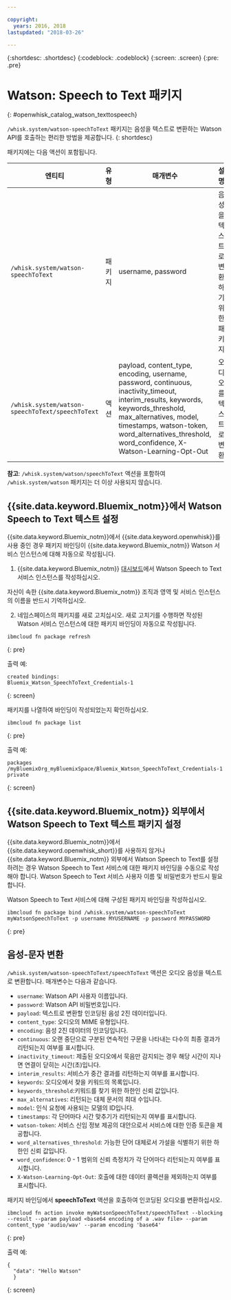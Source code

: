 ```yaml
---

copyright:
  years: 2016, 2018
lastupdated: "2018-03-26"

---
```


{:shortdesc: .shortdesc}
{:codeblock: .codeblock}
{:screen: .screen}
{:pre: .pre}

# Watson: Speech to Text 패키지
{: #openwhisk_catalog_watson_texttospeech}

`/whisk.system/watson-speechToText` 패키지는 음성을 텍스트로 변환하는 Watson API를 호출하는 편리한 방법을 제공합니다.
{: shortdesc}

패키지에는 다음 액션이 포함됩니다.

|엔티티 |유형 |매개변수 |설명 |
| --- | --- | --- | --- |
| `/whisk.system/watson-speechToText` |패키지 |username, password |음성을 텍스트로 변환하기 위한 패키지 |
|`/whisk.system/watson-speechToText/speechToText` |액션 |payload, content_type, encoding, username, password, continuous, inactivity_timeout, interim_results, keywords, keywords_threshold, max_alternatives, model, timestamps, watson-token, word_alternatives_threshold, word_confidence, X-Watson-Learning-Opt-Out |오디오를 텍스트로 변환 |

**참고**: `/whisk.system/watson/speechToText` 액션을 포함하여 `/whisk.system/watson` 패키지는 더 이상 사용되지 않습니다.

## {{site.data.keyword.Bluemix_notm}}에서 Watson Speech to Text 텍스트 설정

{{site.data.keyword.Bluemix_notm}}에서 {{site.data.keyword.openwhisk}}를 사용 중인 경우 패키지 바인딩이 {{site.data.keyword.Bluemix_notm}} Watson 서비스 인스턴스에 대해 자동으로 작성됩니다.

1. {{site.data.keyword.Bluemix_notm}} [대시보드](http://console.ng.Bluemix.net)에서 Watson Speech to Text 서비스 인스턴스를 작성하십시오.

  자신이 속한 {{site.data.keyword.Bluemix_notm}} 조직과 영역 및 서비스 인스턴스의 이름을 반드시 기억하십시오.

2. 네임스페이스의 패키지를 새로 고치십시오. 새로 고치기를 수행하면 작성된 Watson 서비스 인스턴스에 대한 패키지 바인딩이 자동으로 작성됩니다.
  ```
  ibmcloud fn package refresh
  ```
  {: pre}

  출력 예:
  ```
  created bindings:
  Bluemix_Watson_SpeechToText_Credentials-1
  ```
  {: screen}

  패키지를 나열하여 바인딩이 작성되었는지 확인하십시오.
  ```
  ibmcloud fn package list
  ```
  {: pre}

  출력 예:
  ```
  packages
  /myBluemixOrg_myBluemixSpace/Bluemix_Watson_SpeechToText_Credentials-1 private
  ```
  {: screen}

## {{site.data.keyword.Bluemix_notm}} 외부에서 Watson Speech to Text 텍스트 패키지 설정

{{site.data.keyword.Bluemix_notm}}에서 {{site.data.keyword.openwhisk_short}}를 사용하지 않거나 {{site.data.keyword.Bluemix_notm}} 외부에서 Watson Speech to Text를 설정하려는 경우 Watson Speech to Text 서비스에 대한 패키지 바인딩을 수동으로 작성해야 합니다. Watson Speech to Text 서비스 사용자 이름 및 비밀번호가 반드시 필요합니다.

Watson Speech to Text 서비스에 대해 구성된 패키지 바인딩을 작성하십시오.
```
ibmcloud fn package bind /whisk.system/watson-speechToText myWatsonSpeechToText -p username MYUSERNAME -p password MYPASSWORD
```
{: pre}

## 음성-문자 변환

`/whisk.system/watson-speechToText/speechToText` 액션은 오디오 음성을 텍스트로 변환합니다. 매개변수는 다음과 같습니다.

- `username`: Watson API 사용자 이름입니다.
- `password`: Watson API 비밀번호입니다.
- `payload`: 텍스트로 변환할 인코딩된 음성 2진 데이터입니다.
- `content_type`: 오디오의 MIME 유형입니다.
- `encoding`: 음성 2진 데이터의 인코딩입니다.
- `continuous`: 오랜 중단으로 구분된 연속적인 구문을 나타내는 다수의 최종 결과가 리턴되는지 여부를 표시합니다.
- `inactivity_timeout`: 제출된 오디오에서 묵음만 감지되는 경우 해당 시간이 지나면 연결이 닫히는 시간(초)입니다.
- `interim_results`: 서비스가 중간 결과를 리턴하는지 여부를 표시합니다.
- `keywords`: 오디오에서 찾을 키워드의 목록입니다.
- `keywords_threshold`:키워드를 찾기 위한 하한인 신뢰 값입니다.
- `max_alternatives`: 리턴되는 대체 문서의 최대 수입니다.
- `model`: 인식 요청에 사용되는 모델의 ID입니다.
- `timestamps`: 각 단어마다 시간 맞추기가 리턴되는지 여부를 표시합니다.
- `watson-token`: 서비스 신임 정보 제공의 대안으로서 서비스에 대한 인증 토큰을 제공합니다.
- `word_alternatives_threshold`: 가능한 단어 대체로서 가설을 식별하기 위한 하한인 신뢰 값입니다.
- `word_confidence`: 0 - 1 범위의 신뢰 측정치가 각 단어마다 리턴되는지 여부를 표시합니다.
- `X-Watson-Learning-Opt-Out`: 호출에 대한 데이터 콜렉션을 제외하는지 여부를 표시합니다.

패키지 바인딩에서 **speechToText** 액션을 호출하여 인코딩된 오디오를 변환하십시오.
```
ibmcloud fn action invoke myWatsonSpeechToText/speechToText --blocking --result --param payload <base64 encoding of a .wav file> --param content_type 'audio/wav' --param encoding 'base64'
```
{: pre}

출력 예:
```
{
  "data": "Hello Watson"
  }
```
{: screen}
